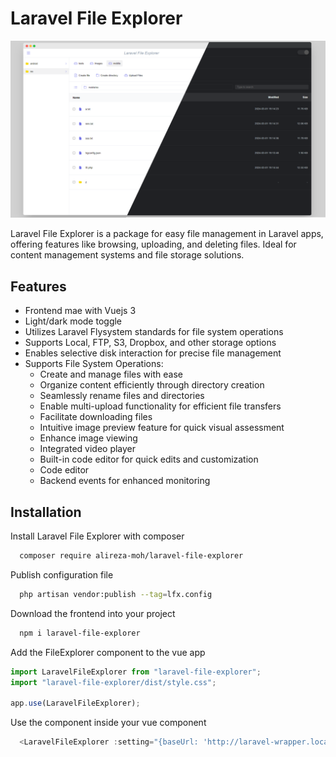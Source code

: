 
# Laravel File Explorer

![Laravel File Explorer image](docs/laravel-file-explorer-merged-demo.png)



Laravel File Explorer is a package for easy file management in Laravel apps, offering features like browsing, uploading, and deleting files. Ideal for content management systems and file storage solutions.





## Features

- Frontend mae with Vuejs 3
- Light/dark mode toggle
- Utilizes Laravel Flysystem standards for file system operations
- Supports Local, FTP, S3, Dropbox, and other storage options
- Enables selective disk interaction for precise file management
- Supports File System Operations:
    - Create and manage files with ease
    - Organize content efficiently through directory creation
    - Seamlessly rename files and directories
    - Enable multi-upload functionality for efficient file transfers
    - Facilitate downloading files
    - Intuitive image preview feature for quick visual assessment
    - Enhance image viewing
    - Integrated video player
    - Built-in code editor for quick edits and customization
    - Code editor
    - Backend events for enhanced monitoring




## Installation

Install Laravel File Explorer with composer

```bash
  composer require alireza-moh/laravel-file-explorer
```
Publish configuration file

```bash
  php artisan vendor:publish --tag=lfx.config
```
Download the frontend into your project

```bash
  npm i laravel-file-explorer
```
Add the FileExplorer component to the vue app
```javascript
import LaravelFileExplorer from "laravel-file-explorer";
import "laravel-file-explorer/dist/style.css";

app.use(LaravelFileExplorer);
```
Use the component inside your vue component
```javascript
  <LaravelFileExplorer :setting="{baseUrl: 'http://laravel-wrapper.localhost:8084/api/laravel-file-explorer/'}"/>
```
